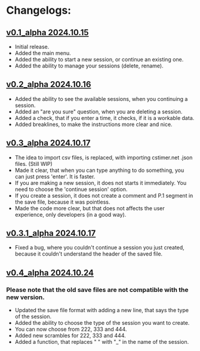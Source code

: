 # Changelogs:

## [v0.1_alpha 2024.10.15](https://github.com/synexcoder01/synex_cubing_tools/releases/tag/v0.1_alpha)
- Initial release.
- Added the main menu.
- Added the ability to start a new session, or continue an existing one.
- Added the ability to manage your sessions (delete, rename).

## [v0.2_alpha 2024.10.16](https://github.com/synexcoder01/synex_cubing_tools/releases/tag/v0.2_alpha)
- Added the ability to see the available sessions, when you continuing a session.
- Added an "are you sure" question, when you are deleting a session.
- Added a check, that if you enter a time, it checks, if it is a workable data.
- Added breaklines, to make the instructions more clear and nice.

## [v0.3_alpha 2024.10.17](https://github.com/synexcoder01/synex_cubing_tools/releases/tag/v0.3_alpha)
- The idea to import csv files, is replaced, with importing cstimer.net .json files. (Still WIP)
- Made it clear, that when you can type anything to do something, you can just press 'enter'. It is faster.
- If you are making a new session, it does not starts it immediately. You need to choose the 'continue session' option.
- If you create a session, it does not create a comment and P.1 segment in the save file, because it was pointless.
- Made the code more clear, but that does not affects the user experience, only developers (in a good way).

## [v0.3.1_alpha 2024.10.17](https://github.com/synexcoder01/synex_cubing_tools/releases/tag/v0.3.1_alpha)
- Fixed a bug, where you couldn't continue a session you just created, because it couldn't understand the header of the saved file.

## [v0.4_alpha 2024.10.24](https://github.com/synexcoder01/synex_cubing_tools/releases/tag/v0.4_alpha)
### Please note that the old save files are not compatible with the new version.
- Updated the save file format with adding a new line, that says the type of the session.
- Added the ability to choose the type of the session you want to create.
- You can now choose from 222, 333 and 444.
- Added new scrambles for 222, 333 and 444.
- Added a function, that replaces " " with "_" in the name of the session.